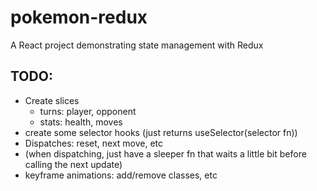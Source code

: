 # pokemon-redux
A React project demonstrating state management with Redux

## TODO:
- Create slices
   - turns: player, opponent
   - stats: health, moves
- create some selector hooks (just returns useSelector(selector fn))
- Dispatches: reset, next move, etc
- (when dispatching, just have a sleeper fn that waits a little bit before calling the next update)
- keyframe animations: add/remove classes, etc
